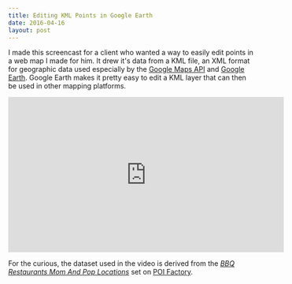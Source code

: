 ```yaml
---
title: Editing KML Points in Google Earth
date: 2016-04-16
layout: post
---
```


I made this screencast for a client who wanted a way to easily edit points in a web map I made for him.  It drew it's data from a KML file, an XML format for geographic data used especially by the [Google Maps API][1] and [Google Earth][2].  Google Earth makes it pretty easy to edit a KML layer that can then be used in other mapping platforms.

<iframe width="560" height="315" src="https://www.youtube.com/embed/aAGUErelK_4" frameborder="0" allowfullscreen></iframe>

For the curious, the dataset used in the video is derived from the *[BBQ Restaurants Mom And Pop Locations][3]* set on [POI Factory][4].

[1]: https://developers.google.com/maps/documentation/javascript/examples/layer-kml
[2]: https://www.google.com/earth/
[3]: http://www.poi-factory.com/node/15709
[4]: http://www.poi-factory.com
